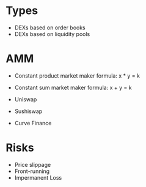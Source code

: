 # Types

- DEXs based on order books
- DEXs based on liquidity pools

# AMM

- Constant product market maker formula: x \* y = k
- Constant sum market maker formula: x + y = k

- Uniswap
- Sushiswap
- Curve Finance

# Risks

- Price slippage
- Front-running
- Impermanent Loss
